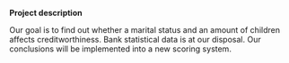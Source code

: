 **Project description**

Our goal is to find out whether a marital status and an amount of children affects creditworthiness. Bank statistical data is at our disposal. Our conclusions will be implemented into a new scoring system.
